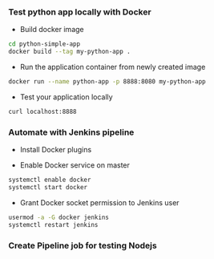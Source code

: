 ### Test python app locally with Docker
- Build docker image
```bash
cd python-simple-app
docker build --tag my-python-app .
```

- Run the application container from newly created image
```bash
docker run --name python-app -p 8888:8080 my-python-app
```
- Test your application locally
```bash
curl localhost:8888
```

### Automate with Jenkins pipeline
- Install Docker plugins

- Enable Docker service on master
```bash
systemctl enable docker
systemctl start docker
```

- Grant Docker socket permission to Jenkins user
```bash
usermod -a -G docker jenkins
systemctl restart jenkins
```

### Create Pipeline job for testing Nodejs
